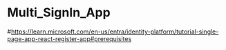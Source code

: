 # Multi_SignIn_App

#https://learn.microsoft.com/en-us/entra/identity-platform/tutorial-single-page-app-react-register-app#prerequisites